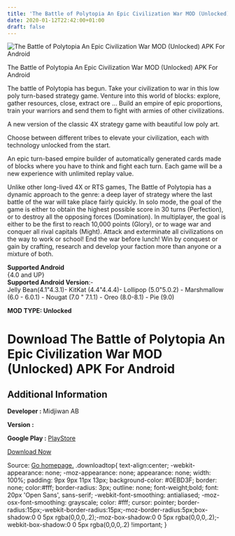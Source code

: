 ```yaml
---
title: 'The Battle of Polytopia An Epic Civilization War MOD (Unlocked) APK For Android'
date: 2020-01-12T22:42:00+01:00
draft: false
---
```


![The Battle of Polytopia An Epic Civilization War MOD (Unlocked) APK For Android](https://i1.wp.com/apkhome.net/wp-content/uploads/2020/01/The-Battle-of-Polytopia-An-Epic-Civilization-War-MOD-Unlocked.png "The Battle of Polytopia An Epic Civilization War MOD (Unlocked) APK For Android")

  

The Battle of Polytopia An Epic Civilization War MOD (Unlocked) APK For Android

The battle of Polytopia has begun. Take your civilization to war in this low poly turn-based strategy game. Venture into this world of blocks: explore, gather resources, close, extract ore ... Build an empire of epic proportions, train your warriors and send them to fight with armies of other civilizations.

A new version of the classic 4X strategy game with beautiful low poly art.

Choose between different tribes to elevate your civilization, each with technology unlocked from the start.

An epic turn-based empire builder of automatically generated cards made of blocks where you have to think and fight each turn. Each game will be a new experience with unlimited replay value.

Unlike other long-lived 4X or RTS games, The Battle of Polytopia has a dynamic approach to the genre: a deep layer of strategy where the last battle of the war will take place fairly quickly. In solo mode, the goal of the game is either to obtain the highest possible score in 30 turns (Perfection), or to destroy all the opposing forces (Domination). In multiplayer, the goal is either to be the first to reach 10,000 points (Glory), or to wage war and conquer all rival capitals (Might). Attack and exterminate all civilizations on the way to work or school! End the war before lunch! Win by conquest or gain by crafting, research and develop your faction more than anyone or a mixture of both.

**Supported Android**  
{4.0 and UP}  
**Supported Android Version**:-  
Jelly Bean(4.1"4.3.1)- KitKat (4.4"4.4.4)- Lollipop (5.0"5.0.2) - Marshmallow (6.0 - 6.0.1) - Nougat (7.0 " 7.1.1) - Oreo (8.0-8.1) - Pie (9.0)

**MOD TYPE: Unlocked**

Download The Battle of Polytopia An Epic Civilization War MOD (Unlocked) APK For Android
========================================================================================

Additional Information
----------------------

**Developer :** Midjiwan AB

**Version :**

**Google Play :** [PlayStore](https://play.google.com/store/apps/details?id=air.com.midjiwan.polytopia)

  

[Download Now](https://store4app.co/post/the-battle-of-polytopia-an-epic-civilization-war-mod-unlocked-apk-for-android_1578853848)

  
Source: [Go homepage.](https://store4app.co/post/the-battle-of-polytopia-an-epic-civilization-war-mod-unlocked-apk-for-android_1578853848) .downloadtop{ text-align:center; -webkit-appearance: none; -moz-appearance: none; appearance: none; width: 100%; padding: 9px 9px 11px 13px; background-color: #0EBD3F; border: none; color:#fff; border-radius: 3px; outline: none; font-weight;bold; font: 20px 'Open Sans', sans-serif; -webkit-font-smoothing: antialiased; -moz-osx-font-smoothing: grayscale; color: #fff; cursor: pointer; border-radius:15px;-webkit-border-radius:15px;-moz-border-radius:5px;box-shadow:0 0 5px rgba(0,0,0,.2);-moz-box-shadow:0 0 5px rgba(0,0,0,.2);-webkit-box-shadow:0 0 5px rgba(0,0,0,.2) !important; }